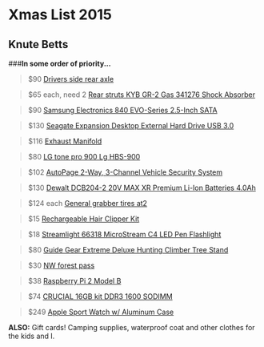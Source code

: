 Xmas List 2015
==============
Knute Betts
-----------

###**In some order of priority...**


>$90 [Drivers side rear axle](http://www.oreillyauto.com/site/c/detail/IDD0/SB8048/01424.oap?year=2001&make=Subaru&model=Outback&vi=5015952&ck=Search_01424_5015952_2513&pt=01424&ppt=C0362 "Rear Axle")

>$65 each, need 2 [Rear struts KYB GR-2 Gas 341276 Shock Absorber](https://www.amazon.com/dp/B0071B7EQY/ref=cm_sw_r_cp_awd_BbHAwbCRYRNMN "New rear Struts")

>$90 [Samsung Electronics 840 EVO-Series 2.5-Inch SATA](http://amzn.com/B00E3W1726 "Laptop Harddrive SSD")

>$130 [Seagate Expansion Desktop External Hard Drive USB 3.0 ](http://amzn.com/B00TKFEEBW "Desktop hard drive")

>$116 [Exhaust Manifold](http://m.ebay.com/itm/1997-2005-SUBARU-LEGACY-IMPREZA-WRX-RS-2-5L-STAINLESS-STEEL-HEADER-EXHAUST-98-98-/321153320621?_trkparms=aid%253D222007%2526algo%253DSIC.MBE%2526ao%253D1%2526asc%253D20150519202348%2526meid%253D29c2f48d7eae42fc8c05e629f264921f%2526pid%253D100408%2526rk%253D6%2526rkt%253D16%2526mehot%253Dpp%2526sd%253D231763116572&_trksid=p2056116.c100408.m2460 "Car exhaust manifold")

>$80 [LG tone pro 900 Lg HBS-900](https://www.amazon.com/dp/B00R9RF0EI/ref=cm_sw_r_cp_awd_OQGAwbZPRMGZ5 "Tone Infinim Wireless Stereo Headset")

>$102  [AutoPage 2-Way, 3-Channel Vehicle Security System](https://www.amazon.com/dp/B002VQVZCS/ref=cm_sw_r_cp_awd_s4NAwb6F3SSY3 "Car Alarm/Remote Start - C3-RS6652W")

>$130 [Dewalt DCB204-2 20V MAX XR Premium Li-Ion Batteries 4.0Ah](https://www.amazon.com/dp/B00BQHOI6S/ref=cm_sw_r_cp_awd_t3GAwb83YGZNP "Dewalt 20v batteries")

>$124 each [General grabber tires at2](http://www.walmart.com/ip/General-Grabber-AT2-Light-Truck-and-SUV-Tire/14964175 "General grabber tires at2")

>$15 [Rechargeable Hair Clipper Kit](http://slickdeals.net/share/iphone_app/t/8353251 "Beard trimmer")

>$18 [Streamlight 66318 MicroStream C4 LED Pen Flashlight](https://www.amazon.com/dp/B00143JZ08/ref=cm_sw_r_cp_awd_OUGAwbW3MHMJ8 "Stream light flashlight")

>$80 [Guide Gear Extreme Deluxe Hunting Climber Tree Stand](https://www.amazon.com/dp/B003O2862A/ref=cm_sw_r_cp_awd_50GAwb2THVNK6 "Tree stand")

>$30  [NW forest pass](http://store.usgs.gov/b2c_usgs/catalog/setCurrentItem/(xcm=r3standardpitrex_prd&layout=6_1_61_50_2&uiarea=2&ctype=areaDetails&next=seeItem&carea=0000000002&citem=00000000020000000002)/.do "NW forest pass")

>$38 [Raspberry Pi 2 Model B](https://www.amazon.com/dp/B00T2U7R7I/ref=cm_sw_r_cp_awd_FXGAwb6ZYBE5N "Raspberry pi 2 ")

>$74 [CRUCIAL 16GB kit DDR3 1600 SODIMM](https://www.amazon.com/dp/B008LTBJFW/ref=cm_sw_r_cp_awd_fpHAwbC6H01XP "iMac memory")

  
>$249 [Apple Sport Watch w/ Aluminum Case](http://slickdeals.net/share/android_app/fp/172171 "Apple Sport Watch")

**ALSO:** Gift cards! Camping supplies, waterproof coat and other clothes for the kids and I. 
